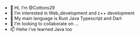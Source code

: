 - 👋 Hi, I’m @Cottons29
- 👀 I’m interested in Web_development and c++ development
- 🌱 My main language is Rust Java Typescript and Dart
- 💞️ I’m looking to collaborate on ...
- 📫 Hehe i've learned Java too

<!---
Cottons29/Cottons29 is a ✨ special ✨ repository because its `README.md` (this file) appears on your GitHub profile.
You can click the Preview link to take a look at your changes.
--->
